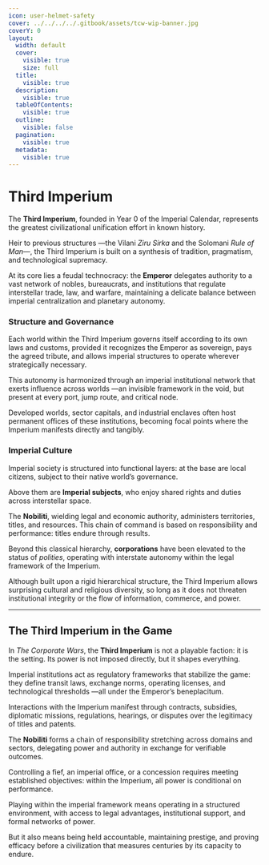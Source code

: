 ```yaml
---
icon: user-helmet-safety
cover: ../../../../.gitbook/assets/tcw-wip-banner.jpg
coverY: 0
layout:
  width: default
  cover:
    visible: true
    size: full
  title:
    visible: true
  description:
    visible: true
  tableOfContents:
    visible: true
  outline:
    visible: false
  pagination:
    visible: true
  metadata:
    visible: true
---
```


# Third Imperium

The **Third Imperium**, founded in Year 0 of the Imperial Calendar, represents the greatest civilizational unification effort in known history.

Heir to previous structures —the Vilani _Ziru Sirka_ and the Solomani _Rule of Man_—, the Third Imperium is built on a synthesis of tradition, pragmatism, and technological supremacy.

At its core lies a feudal technocracy: the **Emperor** delegates authority to a vast network of nobles, bureaucrats, and institutions that regulate interstellar trade, law, and warfare, maintaining a delicate balance between imperial centralization and planetary autonomy.

### Structure and Governance

Each world within the Third Imperium governs itself according to its own laws and customs, provided it recognizes the Emperor as sovereign, pays the agreed tribute, and allows imperial structures to operate wherever strategically necessary.

This autonomy is harmonized through an imperial institutional network that exerts influence across worlds —an invisible framework in the void, but present at every port, jump route, and critical node.

Developed worlds, sector capitals, and industrial enclaves often host permanent offices of these institutions, becoming focal points where the Imperium manifests directly and tangibly.

### Imperial Culture

Imperial society is structured into functional layers: at the base are local citizens, subject to their native world’s governance.

Above them are **Imperial subjects**, who enjoy shared rights and duties across interstellar space.

The **Nobiliti**, wielding legal and economic authority, administers territories, titles, and resources. This chain of command is based on responsibility and performance: titles endure through results.

Beyond this classical hierarchy, **corporations** have been elevated to the status of _polities_, operating with interstate autonomy within the legal framework of the Imperium.

Although built upon a rigid hierarchical structure, the Third Imperium allows surprising cultural and religious diversity, so long as it does not threaten institutional integrity or the flow of information, commerce, and power.

***

## The Third Imperium in the Game

In _The Corporate Wars_, the **Third Imperium** is not a playable faction: it is the setting. Its power is not imposed directly, but it shapes everything.

Imperial institutions act as regulatory frameworks that stabilize the game: they define transit laws, exchange norms, operating licenses, and technological thresholds —all under the Emperor’s beneplacitum.

Interactions with the Imperium manifest through contracts, subsidies, diplomatic missions, regulations, hearings, or disputes over the legitimacy of titles and patents.

The **Nobiliti** forms a chain of responsibility stretching across domains and sectors, delegating power and authority in exchange for verifiable outcomes.

Controlling a fief, an imperial office, or a concession requires meeting established objectives: within the Imperium, all power is conditional on performance.

Playing within the imperial framework means operating in a structured environment, with access to legal advantages, institutional support, and formal networks of power.

But it also means being held accountable, maintaining prestige, and proving efficacy before a civilization that measures centuries by its capacity to endure.
